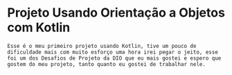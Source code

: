 # Projeto Usando Orientação a Objetos com Kotlin
```Esse é o meu primeiro projeto usando Kotlin, tive um pouco de dificuldade mais com muito esforço uma hora irei pegar o jeito, esse foi um dos Desafios de Projeto da DIO que eu mais gostei e espero que gostem do meu projeto, tanto quanto eu gostei de trabalhar nele.```